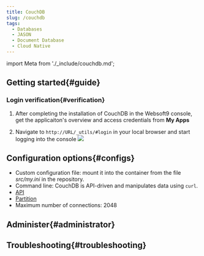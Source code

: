```yaml
---
title: CouchDB
slug: /couchdb
tags:
  - Databases
  - JASON
  - Document Database
  - Cloud Native
---
```


import Meta from './_include/couchdb.md';

<Meta name="meta" />

## Getting started{#guide}

### Login verification{#verification}

1. After completing the installation of CouchDB in the Websoft9 console, get the applicaiton's overview and access credentials from **My Apps**  

2. Navigate to `http://URL/_utils/#login` in your local browser and start logging into the console
   ![](./assets/couchdb-init-websoft9.png)

## Configuration options{#configs}

- Custom configuration file: mount it into the container from the file *src/my.ini* in the repository.
- Command line: CouchDB is API-driven and manipulates data using `curl`.
- [API](https://docs.couchdb.org/en/stable/api/index.html) 
- [Partition](https://docs.couchdb.org/en/stable/partitioned-dbs/index.html#partitioned-databases)
- Maximum number of connections: 2048

## Administer{#administrator}

## Troubleshooting{#troubleshooting}
